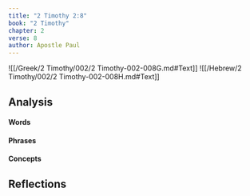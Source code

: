 ```yaml
---
title: "2 Timothy 2:8"
book: "2 Timothy"
chapter: 2
verse: 8
author: Apostle Paul
---
```

![[/Greek/2 Timothy/002/2 Timothy-002-008G.md#Text]]
![[/Hebrew/2 Timothy/002/2 Timothy-002-008H.md#Text]]

## Analysis

#### Words

#### Phrases

#### Concepts

## Reflections
